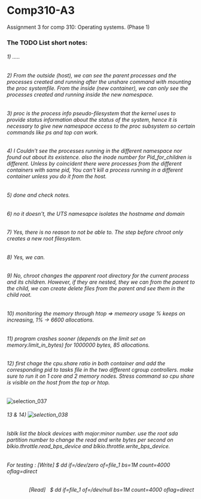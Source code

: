 # Comp310-A3
Assignment 3 for comp 310: Operating systems. (Phase 1)


### The TODO List short notes:


###### 1) .....
###### 2) From the outside (host), we can see the parent processes and the processes created and running after the unshare command with mounting the proc systemfile. From the inside (new container), we can only see the processes created and running inside the new namespace.  

###### 3) proc is the process info pseudo-filesystem that the kernel uses to provide status information about the status of the system, hence it is necessary to give new namespace access to the proc subsystem so certain commands like ps and top can work.

###### 4) I Couldn't see the processes running in the different namespace nor found out about its existence. also the inode number for Pid_for_children is different. Unless by coincident there were processes from the different containers with same pid, You can't kill a process running in a different container unless you do it from the host.

###### 5) done and check notes.

###### 6) no it doesn't, the UTS namesapce isolates the hostname and domain

###### 7) Yes, there is no reason to not be able to. The step before chroot only creates a new root filesystem.

###### 8) Yes, we can.

###### 9) No, chroot changes the apparent root directory for the current process and its children. However, if they are nested, they we can from the parent to the child, we can create delete files from the parent and see them in the child root.

###### 10) monitoring the memory through htop => memeory usage % keeps on increasing, 1% -> 6600 allocations.

###### 11) program crashes sooner (depends on the limit set on memory.limit_in_bytes) for 1000000 bytes, 85 allocations.

###### 12) first chage the cpu.share ratio in both container and add the corresponding pid to tasks file in the two different cgroup controllers. make sure to run it on 1 core and 2 memory nodes. Stress command so cpu share is visible on the host from the top or htop. 
![selection_037](https://user-images.githubusercontent.com/22268613/49197518-2ac71b80-f35d-11e8-8d6f-0045b5713dfa.png)

###### 13 & 14) ![selection_038](https://user-images.githubusercontent.com/22268613/49198640-176a7f00-f362-11e8-9d9f-8e79b4dbe035.png)
###### lsblk list the block devices with major:minor number. use the root sda partition number to change the read and write bytes per second on blkio.throttle.read_bps_device and blkio.throttle.write_bps_device.
###### For testing : [Write] $ dd if=/dev/zero of=file_1 bs=1M count=4000 oflag=direct 
###### &nbsp;&nbsp;&nbsp;&nbsp;&nbsp;&nbsp;&nbsp;&nbsp;&nbsp;&nbsp;&nbsp;&nbsp;&nbsp;&nbsp; [Read] &nbsp;&nbsp;$ dd if=file_1 of=/dev/null bs=1M count=4000 oflag=direct
